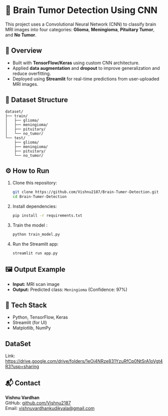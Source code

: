 
# 🧠 Brain Tumor Detection Using CNN

This project uses a Convolutional Neural Network (CNN) to classify brain MRI images into four categories: **Glioma**, **Meningioma**, **Pituitary Tumor**, and **No Tumor**.

## 📌 Overview

- Built with **TensorFlow/Keras** using custom CNN architecture.
- Applied **data augmentation** and **dropout** to improve generalization and reduce overfitting.
- Deployed using **Streamlit** for real-time predictions from user-uploaded MRI images.

## 📁 Dataset Structure

```
dataset/
├── train/
│   ├── glioma/
│   ├── meningioma/
│   ├── pituitary/
│   └── no_tumor/
└── test/
    ├── glioma/
    ├── meningioma/
    ├── pituitary/
    └── no_tumor/
```

## ⚙️ How to Run

1. Clone this repository:
   ```bash
   git clone https://github.com/Vishnu2187/Brain-Tumer-Detection.git
   cd Brain-Tumer-Detection
   ```

2. Install dependencies:
   ```bash
   pip install -r requirements.txt
   ```

3. Train the model :
   ```python
   python train_model.py
   ```

4. Run the Streamlit app:
   ```bash
   streamlit run app.py
   ```

## 🖼️ Output Example

- **Input:** MRI scan image  
- **Output:** Predicted class: `Meningioma` (Confidence: 97%)

## 📌 Tech Stack

- Python, TensorFlow, Keras
- Streamlit (for UI)
- Matplotlib, NumPy
  
## DataSet
Link: https://drive.google.com/drive/folders/1eOi4NRze831YzuRfCp0NtSrA1oVgt4R3?usp=sharing
## 📬 Contact

**Vishnu Vardhan**  
GitHub: [github.com/Vishnu2187](https://github.com/Vishnu2187)  
Email: vishnuvardhankudikyala@gmail.com
